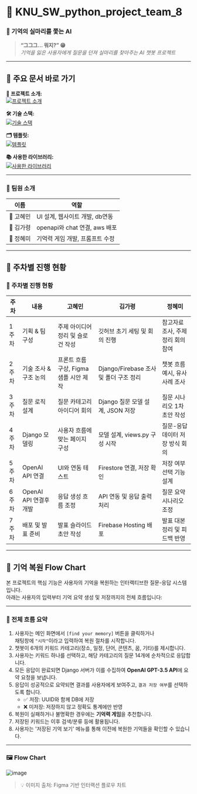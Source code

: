 # 📢 KNU_SW_python_project_team_8

### 🌸 기억의 실마리를 쫓는 AI  
> **“그그그... 뭐지?” 😁**  
> _기억을 잃은 사용자에게 질문을 던져 실마리를 찾아주는 AI 챗봇 프로젝트_

---


## 🔗 주요 문서 바로 가기

**📘 프로젝트 소개:**  
[![프로젝트 소개](https://img.shields.io/badge/프로젝트_소개-success?style=for-the-badge)](explanation/README.md)

**🛠️ 기술 스택:**  
[![기술 스택](https://img.shields.io/badge/기술_스택-success?style=for-the-badge)](UsedLibraries/README.md)

**🗂️ 템플릿:**  
[![템플릿](https://img.shields.io/badge/템플릿-success?style=for-the-badge)](Template/README.md)

**📚 사용한 라이브러리:**  
[![사용한 라이브러리](https://img.shields.io/badge/사용한_라이브러리-success?style=for-the-badge)](UsedLibraries/README.md)


---

### 👥 팀원 소개

| 이름  | 역할 |
|------|------|
| 👾 고혜민 |  UI 설계, 웹사이트 개발, db연동  |
| 👾 김가령 |  openapi와 chat 연결, aws 배포 |
| 👾 정혜미 |  기억력 게임 개발,  프롬프트 수정|

---

## 📅 주차별 진행 현황

### 📅 주차별 진행 현황

| 주차   | 내용                  | 고혜민                           | 김가령                           | 정혜미                           |
|--------|-----------------------|----------------------------------|----------------------------------|----------------------------------|
| 1주차 | 기획 & 팀 구성        | 주제 아이디어 정리 및 슬로건 작성 | 깃허브 초기 세팅 및 회의 진행     | 참고자료 조사, 주제 정리 회의 참여 |
| 2주차 | 기술 조사 & 구조 논의 | 프론트 흐름 구상, Figma 샘플 시안 제작 | Django/Firebase 조사 및 폴더 구조 정리 | 챗봇 흐름 예시, 유사 사례 조사 |
| 3주차 | 질문 로직 설계        | 질문 카테고리 아이디어 회의       | Django 질문 모델 설계, JSON 저장 | 질문 시나리오 1차 초안 작성     |
| 4주차 | Django 모델링         | 사용자 흐름에 맞는 페이지 구성    | 모델 설계, views.py 구성 시작     | 질문-응답 데이터 저장 방식 회의 |
| 5주차 | OpenAI API 연결       | UI와 연동 테스트                 | Firestore 연결, 저장 확인         | 저장 여부 선택 기능 설계       |
| 6주차 | OpenAI API 연결후 개발 | 응답 생성 흐름 조정             | API 연동 및 응답 출력 처리        | 질문 요약 시나리오 조정       |
| 7주차 | 배포 및 발표 준비     | 발표 슬라이드 초안 작성           | Firebase Hosting 배포             | 발표 대본 정리 및 피드백 반영 |

---
## 📂 기억 복원 Flow Chart

본 프로젝트의 핵심 기능은 사용자의 기억을 복원하는 인터랙티브한 질문-응답 시스템입니다.  
아래는 사용자의 입력부터 기억 요약 생성 및 저장까지의 전체 흐름입니다:

---

### 🔄 전체 흐름 요약

1. 사용자는 메인 화면에서 `[find your memory]` 버튼을 클릭하거나  
   채팅창에 `"시작"`이라고 입력하여 복원 절차를 시작합니다.
2. 챗봇이 6개의 키워드 카테고리(장소, 일정, 단어, 콘텐츠, 꿈, 기타)를 제시합니다.
3. 사용자는 키워드 하나를 선택하고, 해당 카테고리의 질문 14개에 순차적으로 응답합니다.
4. 모든 응답이 완료되면 Django 서버가 이를 수집하여 **OpenAI GPT-3.5 API**에 요약 요청을 보냅니다.
5. 응답이 성공적으로 요약되면 결과를 사용자에게 보여주고, `결과 저장 여부`를 선택하도록 합니다.
   - ✅ 저장: UUID와 함께 DB에 저장
   - ❌ 미저장: 저장하지 않고 정확도 통계에만 반영
6. 복원이 실패하거나 불명확한 경우에는 **기억력 게임**을 추천합니다.
7. 저장된 키워드는 이후 검색/분류 등에 활용됩니다.
8. 사용자는 '저장된 기억 보기' 메뉴를 통해 이전에 복원한 기억들을 확인할 수 있습니다.

---

### 🖼️ Flow Chart

![image](https://github.com/user-attachments/assets/02a47d36-1560-4b5a-9730-ccf6832ab8bf)


> 💡 이미지 출처: Figma 기반 인터랙션 플로우 차트


